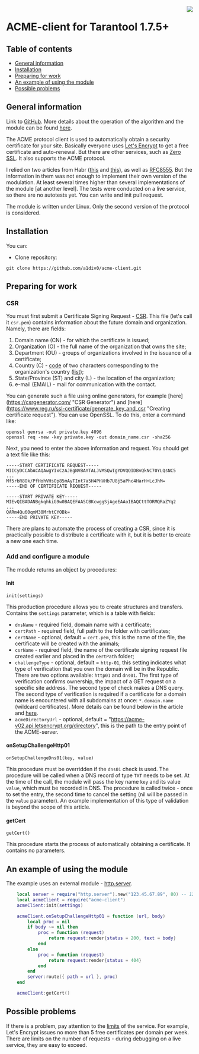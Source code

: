 <a href="http://tarantool.org">
   <img src="https://avatars2.githubusercontent.com/u/2344919?v=2&s=250"
align="right">
</a>

# ACME-client for Tarantool 1.7.5+

## Table of contents
* [General information](#general-information)
* [Installation](#installation)
* [Preparing for work](#preparing-for-work)
* [An example of using the module](#an-example-of-using-the-module)
* [Possible problems](#possible-problems)

## General information
Link to [GitHub](https://github.com/a1div0/acme-client "GitHub"). More details about the operation of the algorithm and the module can be found [here](https://1div0.ru/about-acme-client/).

The ACME protocol client is used to automatically obtain a security certificate for your site. Basically everyone uses [Let's Encrypt](https://letsencrypt.org/ "Let's Encrypt") to get a free certificate and auto-renewal. But there are other services, such as [Zero SSL](https://zerossl.com/ "Zero SSL"). It also supports the ACME protocol.

I relied on two articles from Habr ([this](https://habr.com/ru/company/ispsystem/blog/354420/"this") and [this](https://habr.com/ru/company/ispsystem/blog/413429/ "this")), as well as [RFC8555](https://datatracker.ietf.org/doc/html/rfc8555 "RFC8555"). But the information in them was not enough to implement their own version of the modulation. At least several times higher than several implementations of the module [at another level]. The tests were conducted on a live service, so there are no autotests yet. You can write and init pull request.

The module is written under Linux. Only the second version of the protocol is considered.

## Installation
You can:
* Clone repository:
``` shell
git clone https://github.com/a1div0/acme-client.git
```

## Preparing for work
### CSR
You must first submit a Certificate Signing Request - [CSR](https://en.wikipedia.org/wiki/Certificate_signing_request "CSR"). This file (let's call it `csr.pem`) contains information about the future domain and organization. Namely, there are fields:
1. Domain name (CN) - for which the certificate is issued;
2. Organization (O) - the full name of the organization that owns the site;
3. Department (OU) - groups of organizations involved in the issuance of a certificate;
4. Country (C) - [code](https://ru.wikipedia.org/wiki/ISO_3166-1_alpha-2 "ISO 3166-1 alpha-2") of two characters corresponding to the organization's country ([list]( https://ru.wikipedia.org/wiki/ISO_3166-2 "ISO 3166-2"));
5. State/Province (ST) and city (L) - the location of the organization;
6. e-mail (EMAIL) - mail for communication with the contact.

You can generate such a file using online generators, for example [here] (https://csrgenerator.com/ "CSR Generator") and [here] (https://www.reg.ru/ssl-certificate/generate_key_and_csr "Creating certificate request"). You can use OpenSSL. To do this, enter a command like:
```
openssl genrsa -out private.key 4096
openssl req -new -key private.key -out domain_name.csr -sha256
```
Next, you need to enter the above information and request. You should get a text file like this:
```
-----START CERTIFICATE REQUEST-----
MIICyDCCAbACAQAwgYIxCzAJBgNVBAYTALJVMSQwIgYDVQQIDBvQkNC70YLQsNC5
...
Mf5rbR8Ok/PfHohVHsOp85mAyTInt7a5H4PHVHb7U8j5aPhc4HarH+LcJhM=
-----END OF CERTIFICATE REQUEST-----

-----START PRIVATE KEY-----
MIEvQIBADANBgkqhkiG9w0BAQEFAASCBKcwggSjAgeEAAoIBAQCttTORMQRaZYq2
...
QARm4Qu60qmM30MrhtCYOBk=
-----END PRIVATE KEY-----
```

There are plans to automate the process of creating a CSR, since it is practically possible to distribute a certificate with it, but it is better to create a new one each time.

### Add and configure a module
The module returns an object by procedures:

#### Init
```
init(settings)
```
This production procedure allows you to create structures and transfers. Contains the `settings` parameter, which is a table with fields:
* `dnsName` - required field, domain name with a certificate;
* `certPath` - required field, full path to the folder with certificates;
* `certName` - optional, default = `cert.pem`, this is the name of the file, the certificate will be created with the animals;
* `csrName` - required field, the name of the certificate signing request file created earlier and placed in the `certPath` folder;
* `challengeType` - optional, default = `http-01`, this setting indicates what type of verification that you own the domain will be in the Republic. There are two options available: `http01` and `dns01`. The first type of verification confirms ownership, the impact of a GET request on a specific site address. The second type of check makes a DNS query. The second type of verification is required if a certificate for a domain name is encountered with all subdomains at once: `*.domain.name` (wildcard certificates). More details can be found below in the article and [here](https://letsencrypt.org/en/docs/challenge-types/ "here").
* `acmeDirectoryUrl` - optional, default = "https://acme-v02.api.letsencrypt.org/directory", this is the path to the entry point of the ACME-server.

#### onSetupChallengeHttp01
```
onSetupChallengeDns01(key, value)
```
This procedure must be overridden if the `dns01` check is used. The procedure will be called when a DNS record of type `TXT` needs to be set. At the time of the call, the module will pass the key name `key` and its value `value`, which must be recorded in DNS.
The procedure is called twice - once to set the entry, the second time to cancel the setting (nil will be passed in the `value` parameter).
An example implementation of this type of validation is beyond the scope of this article.

#### getCert
```
getCert()
```
This procedure starts the process of automatically obtaining a certificate. It contains no parameters.

## An example of using the module
The example uses an external module - [http.server](https://github.com/tarantool/http "http.server").
``` lua
    local server = require("http.server").new("123.45.67.89", 80) -- 123.45.67.89 - server's internal ip, 80 - listening port number
    local acmeClient = require("acme-client")
    acmeClient:init(settings)

    acmeClient.onSetupChallengeHttp01 = function (url, body)
        local proc = nil
        if body ~= nil then
            proc = function (request)
                return request:render{status = 200, text = body}
            end
        else
            proc = function (request)
                return request:render{status = 404}
            end
        end
        server:route({ path = url }, proc)
    end

    acmeClient:getCert()
```

## Possible problems
If there is a problem, pay attention to the [limits](https://letsencrypt.org/ru/docs/rate-limits/ "limits") of the service. For example, Let's Encrypt issues no more than 5 free certificates per domain per week. There are limits on the number of requests - during debugging on a live service, they are easy to exceed.